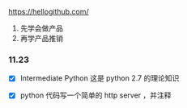 https://hellogithub.com/

 1. 先学会做产品
 2. 再学产品推销

### 11.23

- [x] Intermediate Python  这是 python 2.7 的理论知识
- [x] python 代码写一个简单的 http server ，并注释






